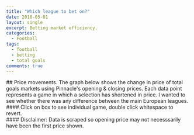 ```yaml
---
title: "Which league to bet on?"
date: 2018-05-01
layout: single
excerpt: Betting market efficiency.
categories:
  - Football
tags:
  - football
  - betting
  - total goals
comments: true
---
```


<script src="/assets/bower_components/requirejs/require.js"></script>
<link href="/assets/src/d3_exploding_boxplot.css" rel="stylesheet" type="text/css"></link>
<script type="text/javascript">
    require.config({
        baseUrl: ".",
        paths: {
            d3: '/assets/bower_components/d3/d3.min',
            "d3-tip": '/assets/bower_components/d3-tip/index',
            'd3-exploding-boxplot': '/assets/src/d3_exploding_boxplot'
        },
        shim: {
            'd3-exploding-boxplot': {
                deps: ['d3', 'd3-tip']
            },
            'd3-tip': {
                deps: ['d3']
            }
        }
    });
</script>
<script>
    require(['d3-exploding-boxplot', 'd3'], function(exploding_boxplot, d3) {
        d3.json("/assets/d3data.json", function(data) {
            var chart = exploding_boxplot(data['data'], {
                y: 'percentage_change',
                group: 'league',
                color: 'league',
                label_1: 'game',
                label_2: 'line',
                label_3: 'selection',
                label_4: 'open',
                label_5: 'close'
            });
            chart('#chartContainer');
        });
        d3.select("body").style("background-color", "#252a34");
    });
</script>
## Price movements.
The graph below shows the change in price of total goals markets using Pinnacle's opening & closing prices.  Each data point represents a game in which a selection has shortened in price.  I wanted to see whether there was any difference between the main European leagues.
#### Click on box to see individual game, double click whitespace to revert.
<div id="chartContainer">
</div>
#### Disclaimer: Data is scraped so opening price may not necesssarily have been the first price shown.
